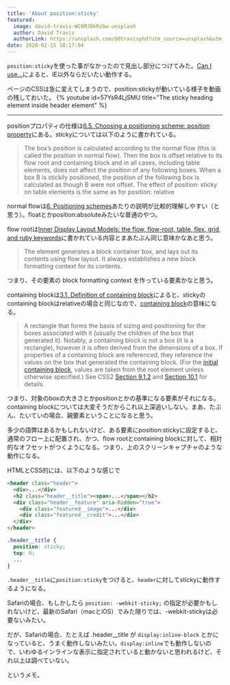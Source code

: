 ```yaml
---
title: 'About position:sticky'
featured:
  image: david-travis-WC6MJ0kRzGw-unsplash
  author: David Travis
  authorLink: https://unsplash.com/@dtravisphd?utm_source=unsplash&utm_medium=referral&utm_content=creditCopyText
date: 2020-02-15 10:17:04
---
```

`position:sticky`を使った事がなかったので見出し部分につけてみた。[Can I use...](https://caniuse.com/#feat=css-sticky)によると、IE以外ならだいたい動作する。<!-- more -->

ページのCSSは急に変えてしまうので、position:stickyが動いている様子を動画の残しておいた。
{% youtube id=57YsR4LjSMU title="The sticky heading element inside header element" %}

----

positionプロパティの仕様は[6.5. Choosing a positioning scheme: position property](https://drafts.csswg.org/css-position-3/#position-property)にある。stickyについては以下のように書かれている。

> The box’s position is calculated according to the normal flow (this is called the position in normal flow). Then the box is offset relative to its flow root and containing block and in all cases, including table elements, does not affect the position of any following boxes. When a box B is stickily positioned, the position of the following box is calculated as though B were not offset. The effect of position: sticky on table elements is the same as for position: relative

normal flowは[6. Positioning schemes](https://drafts.csswg.org/css-position-3/#pos-sch)あたりの説明が比較的理解しやすい（と思う）。floatとかposition:absoluteみたいな普通のやつ。

flow rootは[Inner Display Layout Models: the flow, flow-root, table, flex, grid, and ruby keywords](https://drafts.csswg.org/css-display/#valdef-display-flow-root)に書かれている内容とまあたぶん同じ意味かなあと思う。

> The element generates a block container box, and lays out its contents using flow layout. It always establishes a new block formatting context for its contents.

つまり、その要素の block formatting context を作っている要素かなと思う。

containing blockは[3.1. Definition of containing block](https://drafts.csswg.org/css-position-3/#containing-block)によると、stickyのcontaining blockはrelativeの場合と同じなので、[containing block](https://www.w3.org/TR/css-display-3/#containing-block)の意味になる。

> A rectangle that forms the basis of sizing and positioning for the boxes associated with it (usually the children of the box that generated it). Notably, a containing block is not a box (it is a rectangle), however it is often derived from the dimensions of a box. If properties of a containing block are referenced, they reference the values on the box that generated the containing block. (For the [initial containing block](https://www.w3.org/TR/css-display-3/#initial-containing-block), values are taken from the root element unless otherwise specified.) See CSS2 [Section 9.1.2](https://www.w3.org/TR/CSS2/visuren.html#containing-block) and [Section 10.1](https://www.w3.org/TR/CSS2/visudet.html#containing-block-details) for details.

つまり、対象のboxの大きさとかpositionとかの基準になる要素がそれになる。containing blockについては大変そうだからこれ以上深追いしない。まあ、たぶん、たいていの場合、親要素ということになると思う。

多少の語弊はあるかもしれないけど、ある要素にposition:stickyに設定すると、通常のフロー上に配置され、かつ、flow rootとcontaining blockに対して、相対的なオフセットがつくようになる。つまり、上のスクリーンキャプチャのような動作になる。

HTMLとCSS的には、以下のような感じで

```html
<header class="header">
  <div>...</div>
  <h2 class="header__title"><span>...</span></h2>
  <div class="header__feature" aria-hidden="true">
    <div class="featured__image">...</div>
    <div class="featured__credit">...</div>
  </div>
</header>
```

```css
.header__title {
  position: sticky;
  top: 0;
  ...
}
```

`.header__title`に`position:sticky`をつけると、`header`に対してstickyに動作するようになる。

Safariの場合、もしかしたら `position: -webkit-sticky;` の指定が必要かもしれないけど、最新のSafari（macとiOS）でみた限りでは、-webkit-stickyは必要ないみたい。

だが、Safariの場合、たとえば .header__title が `display:inline-block` とかになっていると、うまく動作しないみたい。`display:inline`でも動作しないので、いわゆるインラインな表示に指定されていると動かないと思われるけど、それ以上は調べていない。

というメモ。
